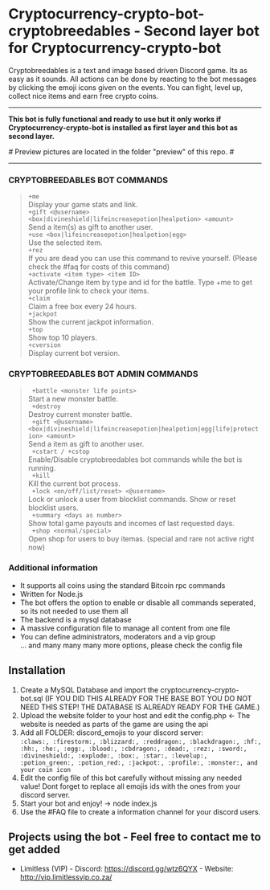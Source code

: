 # Cryptocurrency-crypto-bot-cryptobreedables - Second layer bot for Cryptocurrency-crypto-bot
Cryptobreedables is a text and image based driven Discord game. Its as easy as it sounds. All actions can be done by reacting to the bot messages by clicking the emoji icons given on the events. You can fight, level up, collect nice items and earn free crypto coins.

---

**This bot is fully functional and ready to use but it only works if Cryptocurrency-crypto-bot is installed as first layer and this bot as second layer.**  


*#* Preview pictures are located in the folder "preview" of this repo. *#*

---

### CRYPTOBREEDABLES BOT COMMANDS
> ```+me```  
Display your game stats and link.  
```+gift <@username> <box|divineshield|lifeincreasepotion|healpotion> <amount>```  
Send a item(s) as gift to another user.  
```+use <box|lifeincreasepotion|healpotion|egg>```  
Use the selected item.  
```+rez```  
If you are dead you can use this command to revive yourself. (Please check the #faq for costs of this command)  
```+activate <item type> <item ID>```  
Activate/Change item by type and id for the battle. Type +me to get your profile link to check your items.  
```+claim```  
Claim a free box every 24 hours.  
```+jackpot```  
Show the current jackpot information.  
```+top```  
Show top 10 players.  
```+cversion```  
Display current bot version.  

### CRYPTOBREEDABLES BOT ADMIN COMMANDS
> ``` +battle <monster life points>```   
Start a new monster battle.  
``` +destroy```   
Destroy current monster battle.  
``` +gift <@username> <box|divineshield|lifeincreasepotion|healpotion|egg|life|protection> <amount>```   
Send a item as gift to another user.  
``` +cstart / +cstop```   
Enable/Disable cryptobreedables bot commands while the bot is running.  
``` +kill```   
Kill the current bot process.  
``` +lock <on/off/list/reset> <@username>```   
Lock or unlock a user from blocklist commands. Show or reset blocklist users.  
``` +summary <days as number>```   
Show total game payouts and incomes of last requested days.  
``` +shop <normal/special>```   
Open shop for users to buy itemas. (special and rare not active right now)  

### Additional information
- It supports all coins using the standard Bitcoin rpc commands  
- Written for Node.js  
- The bot offers the option to enable or disable all commands seperated, so its not needed to use them all  
- The backend is a mysql database  
- A massive configuration file to manage all content from one file  
- You can define administrators, moderators and a vip group  
... and many many many more options, please check the config file  

## Installation
1. Create a MySQL Database and import the cryptocurrency-crypto-bot.sql (IF YOU DID THIS ALREADY FOR THE BASE BOT YOU DO NOT NEED THIS STEP! THE DATABASE IS ALREADY READY FOR THE GAME.)  
2. Upload the website folder to your host and edit the config.php <- The website is needed as parts of the game are using the api
3. Add all FOLDER: discord_emojis to your discord server:  
```:claws:, :firestorm:, :blizzard:, :reddragon:, :blackdragon:, :hf:, :hh:, :he:, :egg:, :blood:, :cbdragon:, :dead:, :rez:, :sword:, :divineshield:, :explode:, :box:, :star:, :levelup:, :potion_green:, :potion_red:, :jackpot:, :profile:, :monster:, and your coin icon```
4. Edit the config file of this bot carefully without missing any needed value! Dont forget to replace all emojis ids with the ones from your discord server.
5. Start your bot and enjoy! -> node index.js  
6. Use the #FAQ file to create a information channel for your discord users.  

## Projects using the bot - Feel free to contact me to get added
- Limitless (VIP) - Discord: https://discord.gg/wtz6QYX - Website: http://vip.limitlessvip.co.za/
